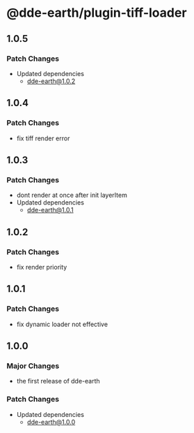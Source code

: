# @dde-earth/plugin-tiff-loader

## 1.0.5

### Patch Changes

- Updated dependencies
  - dde-earth@1.0.2

## 1.0.4

### Patch Changes

- fix tiff render error

## 1.0.3

### Patch Changes

- dont render at once after init layerItem
- Updated dependencies
  - dde-earth@1.0.1

## 1.0.2

### Patch Changes

- fix render priority

## 1.0.1

### Patch Changes

- fix dynamic loader not effective

## 1.0.0

### Major Changes

- the first release of dde-earth

### Patch Changes

- Updated dependencies
  - dde-earth@1.0.0
